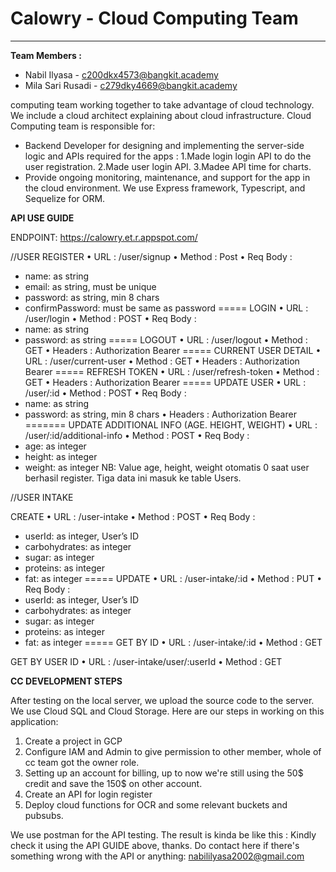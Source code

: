 # Calowry - Cloud Computing Team
___

**Team Members :**

- Nabil Ilyasa - c200dkx4573@bangkit.academy
- Mila Sari Rusadi -  c279dky4669@bangkit.academy

computing team working together to take advantage of cloud technology. We include a cloud architect explaining about cloud infrastructure.
Cloud Computing team is responsible for:
- Backend Developer for designing and implementing the server-side logic and APIs required for the apps :
1.Made login login API to do the user registration.
2.Made user login API.
3.Madee API time for charts. 
- Provide ongoing monitoring, maintenance, and support for the app in the cloud environment. 
We use Express framework, Typescript, and Sequelize for ORM.

**API USE GUIDE**

ENDPOINT:
https://calowry.et.r.appspot.com/

//USER
REGISTER
•	URL		: /user/signup
•	Method		: Post
•	Req Body	: 
-	name: as string
-	email: as string, must be unique 
-	password: as string, min 8 chars
-	confirmPassword: must be same as password
=====
LOGIN
•	URL		: /user/login 
•	Method		: POST
•	Req Body	: 
-	name: as string
-	password: as string
=====
LOGOUT
•	URL		: /user/logout
•	Method		: GET 
•	Headers	: Authorization Bearer <token>
=====
CURRENT USER DETAIL
•	URL		: /user/current-user
•	Method		: GET
•	Headers	: Authorization Bearer <token>
=====
REFRESH TOKEN
•	URL		: /user/refresh-token
•	Method		: GET
•	Headers	: Authorization Bearer <token>
=====
UPDATE USER
•	URL		: /user/:id
•	Method		: POST
•	Req Body	: 
-	name: as string
-	password: as string, min 8 chars
•	Headers	: Authorization Bearer <token>
=======
UPDATE ADDITIONAL INFO (AGE. HEIGHT, WEIGHT)
•	URL		: /user/:id/additional-info
•	Method		: POST
•	Req Body	:
-	age: as integer
-	height: as integer
-	weight: as integer
NB: Value age, height, weight otomatis 0 saat user berhasil register. Tiga data ini masuk ke table Users.


//USER INTAKE

CREATE
•	URL		: /user-intake
•	Method	: POST
•	Req Body	: 
-	userId: as integer, User’s ID
-	carbohydrates: as integer
-	sugar: as integer
-	proteins: as integer
-	fat: as integer
=====
UPDATE
•	URL		: /user-intake/:id
•	Method	: PUT
•	Req Body	: 
-	userId: as integer, User’s ID
-	carbohydrates: as integer
-	sugar: as integer
-	proteins: as integer
-	fat: as integer
=====
GET BY ID
•	URL		: /user-intake/:id
•	Method	: GET

GET BY USER ID
•	URL		: /user-intake/user/:userId
•	Method	: GET

**CC DEVELOPMENT STEPS**

After testing on the local server, we upload the source code to the server. We use Cloud SQL and Cloud Storage.
Here are our steps in working on this application:
1. Create a project in GCP
2. Configure IAM and Admin to give permission to other member, whole of cc team got the owner role.
3. Setting up an account for billing, up to now we're still using the 50$ credit and save the 150$ on other account.
4. Create an API for login register
5. Deploy cloud functions for OCR and some relevant buckets and pubsubs.

We use postman for the API testing. The result is kinda be like this :
Kindly check it using the API GUIDE above, thanks.
Do contact here if there's something wrong with the API or anything:
nabililyasa2002@gmail.com